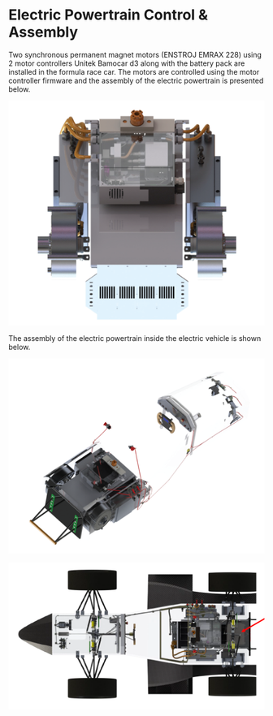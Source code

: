 # Electric Powertrain Control & Assembly

Two synchronous permanent magnet motors (ENSTROJ EMRAX 228) using 2 motor controllers Unitek Bamocar d3 along with the battery pack are installed in the formula race car. The motors are controlled using the motor controller firmware and the assembly of the electric powertrain is presented below.

<p align="center">
  <img src="Figures/powertrain.png" alt="drawing" width="750"/>
</p>

The assembly of the electric powertrain inside the electric vehicle is shown below.

![photo](Figures/powertrain2.png)

![photo](Figures/powertrain1.png)

